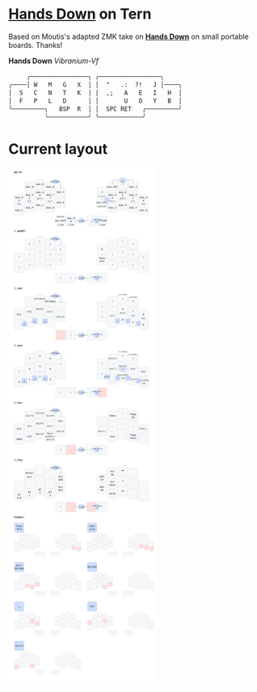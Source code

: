 # [**Hands Down**](http://handsdownlayout.com) on Tern
Based on Moutis's adapted ZMK take on [**Hands Down**](http://handsdownlayout.com) on small portable boards.  Thanks!

**Hands Down** *Vibranium-Vf*
```
     ╭────────────────╮ ╭─────────────────╮
╭────│ W   M   G   X  │ │  "   .:  ?!   J │────╮
│  S   C   N   T   K  | |  ,;   A   E   I   H  │
│  F   P   L   D      │ │       U   O   Y   B  │
╰─────────╮   BSP  R  │ │  SPC RET   ╭─────────╯
          ╰───────────╯ ╰────────────╯
```

# Current layout
![keymap](keymap-drawer/tern.svg)

